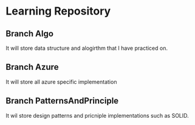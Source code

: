 # Learning Repository

## Branch Algo

It will store data structure and alogirthm that I have practiced on.

## Branch Azure

It will store all azure specific implementation

## Branch PatternsAndPrinciple

It wil store design patterns and pricniple implementations such as SOLID.
